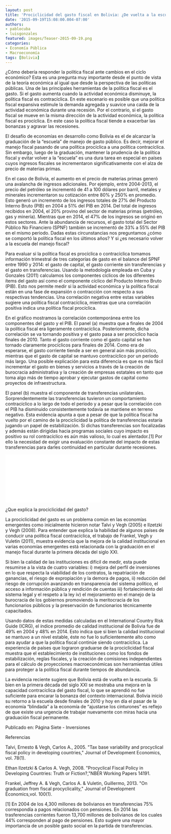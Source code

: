 ```yaml
---
layout: post
title: 'Prociclicidad del gasto fiscal en Bolivia: ¿De vuelta a la escuela?'
date: '2015-09-19T15:08:00.004-07:00'
authors:
- pablocuba
- luisgonzales
featured: images/Teaser-2015-09-19.png
categories:
- Economía Pública
- Macroeconomía
tags: [Bolivia]
---
```


¿Cómo debería responder la política fiscal ante cambios en el ciclo económico? Esta es una pregunta muy importante desde el punto de vista de la teoría económica al igual que desde la perspectiva de las políticas públicas. Una de las principales herramientas de la política fiscal es el gasto. Si el gasto aumenta cuando la actividad económica disminuye, la política fiscal es contracíclica. En este escenario es posible que una política fiscal expansiva estimule la demanda agregada y suavice una caída de la actividad económica durante una recesión. Por el contrario, si el gasto fiscal se mueve en la misma dirección de la actividad económica, la política fiscal es procíclica. En este caso la política fiscal tiende a exacerbar las bonanzas y agravar las recesiones.

El desafío de economías en desarrollo como Bolivia es el de alcanzar la graduación de la “escuela” de manejo de gasto público. Es decir, mejorar el manejo fiscal pasando de una política procíclica a una política contracíclica. Sin embargo, luego de la graduación, mantener la prudencia de la política fiscal y evitar volver a la “escuela” es una dura tarea en especial en países cuyos ingresos fiscales se incrementaron significativamente con el alza de precio de materias primas.

En el caso de Bolivia, el aumento en el precio de materias primas generó una avalancha de ingresos adicionales. Por ejemplo, entre 2004-2013, el precio del petróleo se incrementó de  41 a 100 dólares por barril, metales y minerales incrementaron su cotización entre 80% y 250% en promedio. Esto generó un incremento de los ingresos totales de 27% del Producto Interno Bruto (PIB) en 2004 a 51% del PIB en 2014. Del total de ingresos recibidos en 2004, el 20% provino del sector de materias primas (petróleo, gas y minería). Mientras que en 2014, el 47% de los ingresos se originó en estos sectores. Ante la abundancia de recursos, el gasto total del Sector Público No Financiero (SPNF) también se incrementó de 33% a 55% del PIB en el mismo periodo. Dadas estas circunstancias nos preguntamos ¿cómo se comportó la política fiscal en los últimos años? Y si ¿es necesario volver a la escuela del manejo fiscal?

Para evaluar si la política fiscal es procíclica o contracíclica tomamos información trimestral de tres categorías de gasto en el balance del SPNF entre 1990 y 2014: el gasto de capital, el gasto corriente sin transferencias y el gasto en transferencias. Usando la metodología empleada en Cuba y Gonzales (2011) calculamos los componentes cíclicos de los diferentes ítems del gasto así como el componente cíclico del Producto Interno Bruto (PIB). Esto nos permite medir si la actividad económica y la política fiscal están en una fase de expansión o contracción con respecto a sus respectivas tendencias. Una correlación negativa entre estas variables sugiere una política fiscal contracíclica, mientras que una correlación positiva indica una política fiscal procíclica.

En el gráfico mostramos la correlación contemporánea entre los componentes del gasto y el PIB. El panel (a) muestra que a finales de 2004 la política fiscal era ligeramente contracíclica. Posteriormente, dicha correlación se va tornando positiva  y el gasto pasa a ser procíclico hacia finales de 2010. Tanto el gasto corriente como el gasto capital se han tornado claramente procíclicos para finales de 2014. Como era de esperarse, el gasto corriente tiende a ser en general aún más procíclico, mientras que el gasto de capital se mantuvo contracíclico por un periodo más largo. Una posible explicación para esta diferencia es que es más fácil incrementar el gasto en bienes y servicios a través de la creación de burocracia administrativa y la creación de empresas estatales en tanto que toma algo más de tiempo aprobar y ejecutar gastos de capital como proyectos de infraestructura.

El panel (b) muestra el componente de transferencias unilaterales. Sorprendentemente las transferencias tuvieron un comportamiento contracíclico a lo largo de todo el periodo y a pesar que la correlación con el PIB ha disminuido consistentemente todavía se mantiene en terreno negativo. Esta evidencia apunta a que a pesar de que la política fiscal ha vuelto por el camino de la prociclicidad la política de transferencias estaría jugando un papel de estabilización. Si dichas transferencias son focalizadas y además están dirigidas hacia programas sociales cuyo impacto es positivo su rol contracíclico es aún más valioso, lo cual es alentador.[1] Por ello la necesidad de exigir una evaluación constante del impacto de estas transferencias para darles continuidad en particular durante recesiones.

<div class="frame-container">
<iframe frameborder="0" scrolling="no" src="//plot.ly/~pcubaborda/187.embed"></iframe>
</div>

¿Que explica la prociclicidad del gasto?

La prociclicidad del gasto es un problema común en las economías emergentes como inicialmente hicieron notar Talvi y Vegh (2005) e Ilzetzki y Vegh (2008). Para entender que explica la habilidad de algunos países de conducir una política fiscal contracíclica, el trabajo de Frankel, Vegh y Vuletin (2011), muestra evidencia que la mejora de la calidad institucional en varias economías emergentes está relacionada con la graduación en el manejo fiscal durante la primera década del siglo XXI.

Si bien la calidad de las instituciones es difícil de medir, esta puede resumirse a la vista de cuatro variables: i) mejora del perfil de inversiones en lo que respecta la viabilidad de los contratos, la repatriación de ganancias, el riesgo de expropiación y la demora de pagos, ii) reducción del riesgo de corrupción avanzando en transparencia del sistema político, el acceso a información pública y rendición de cuentas iii) fortalecimiento del sistema legal y el respeto a la ley iv) el mejoramiento en el manejo de la burocracia de los gobiernos promoviendo la meritocracia de los funcionarios públicos y la preservación de funcionarios técnicamente capacitados.

Usando datos de estas medidas calculadas en el International Country Risk Guide (ICRG), el índice promedio de calidad institucional de Bolivia fue de 49% en 2004 y 48% en 2014. Esto indica que si bien la calidad institucional se mantuvo a un nivel estable, éste no fue lo suficientemente alto como para ayudar a que la política fiscal continúe siendo contracíclica.  La experiencia de países que lograron graduarse de la prociclicidad fiscal muestra que el establecimiento de instituciones como los fondos de estabilización, reglas fiscales, y la creación de comisiones independientes para el cálculo de proyecciones macroeconómicas son herramientas útiles para proteger a la política fiscal durante tiempos de abundancia.

La evidencia reciente sugiere que Bolivia está de vuelta en la escuela. Si bien en la primera década del siglo XXI se mostraba una mejora en la capacidad contracíclica del gasto fiscal, lo que se aprendió no fue suficiente para encarar la bonanza del contexto internacional. Bolivia inició su retorno a la escuela desde finales de 2010 y hoy en día el pasar de la economía “blindada” a la economía de “ajustarse los cinturones” es reflejo  de que existe una urgencia de trabajar nuevamente con miras hacia una graduación fiscal permanente.


Publicado en: Página Siete - Inversiones


Referencias

Talvi, Ernesto & Vegh, Carlos A., 2005. "Tax base variability and procyclical fiscal policy in developing countries," Journal of Development Economics, vol. 78(1).

Ethan Ilzetzki & Carlos A. Vegh, 2008. "Procyclical Fiscal Policy in Developing Countries: Truth or Fiction?,"NBER Working Papers 14191.

Frankel, Jeffrey A. & Vegh, Carlos A. & Vuletin, Guillermo, 2013. "On graduation from fiscal procyclicality," Journal of Development Economics,vol. 100(1).



[1] En 2004 de los 4,300 millones de bolivianos en transferencias 75% correspondía a pagos relacionados con pensiones. En 2014 las trasferencias corrientes fueron  13,700 millones de bolivianos de los cuales 44% corresponden al pago de pensiones. Esto sugiere una mayor importancia de un posible gasto social en la partida de transferencias.
